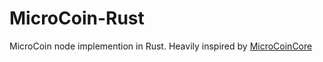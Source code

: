 # MicroCoin-Rust

MicroCoin node implemention in Rust. Heavily inspired by [MicroCoinCore](https://github.com/MicroCoinHU/MicroCoinCore)